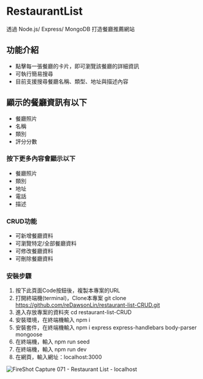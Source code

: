 # RestaurantList
透過 Node.js/ Express/ MongoDB 打造餐廳推薦網站

## 功能介紹
* 點擊每一張餐廳的卡片，即可瀏覽該餐廳的詳細資訊
* 可執行簡易搜尋
* 目前支援搜尋餐廳名稱、類型、地址與描述內容

## 顯示的餐廳資訊有以下
* 餐廳照片
* 名稱
* 類別
* 評分分數

### 按下更多內容會顯示以下
* 餐廳照片
* 類別
* 地址
* 電話
* 描述

### CRUD功能
* 可新增餐廳資料
* 可瀏覽特定/全部餐廳資料
* 可修改餐廳資料
* 可刪除餐廳資料

### 安裝步驟
1. 按下此頁面Code按鈕後，複製本專案的URL
2. 打開終端機(terminal)，Clone本專案 git clone https://github.com/reDawsonLin/restaurant-list-CRUD.git
3. 進入存放專案的資料夾 cd restaurant-list-CRUD
4. 安裝環境，在終端機輸入 npm i 
5. 安裝套件，在終端機輸入 npm i express express-handlebars body-parser mongoose
6. 在終端機，輸入 npm run seed
7. 在終端機，輸入 npm run dev 
8. 在網頁，輸入網址：localhost:3000

![FireShot Capture 071 - Restaurant List - localhost](https://user-images.githubusercontent.com/85107053/126197500-bbf4e94a-fba2-470e-8558-cf881d979be6.png)
